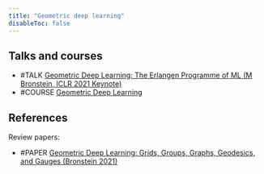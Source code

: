 ```yaml
---
title: "Geometric deep learning"
disableToc: false 
---
```



## Talks and courses
- #TALK [Geometric Deep Learning: The Erlangen Programme of ML (M Bronstein, ICLR 2021 Keynote)](https://www.youtube.com/watch?v=w6Pw4MOzMuo)
- #COURSE [Geometric Deep Learning](https://geometricdeeplearning.com/lectures/)

## References
Review papers:
- #PAPER [Geometric Deep Learning: Grids, Groups, Graphs, Geodesics, and Gauges (Bronstein 2021)](https://arxiv.org/abs/2104.13478)